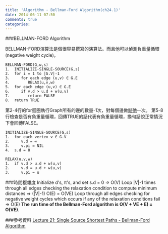 ```yaml
---
title: 'Algorithm - Bellman-Ford Algorithm(ch24.1)'
date: 2014-06-11 07:50
comments: true
categories:
---
```

###BELLMAN-FORD Algorithm

BELLMAN-FORD演算法是個很容易撰寫的演算法。而且他可以偵測負重量循環(negative weight cycle)。

```
BELLMAN-FORD(G,w,s)
1.  INITIALIZE-SINGLE-SOURCE(G,s)
2.  for i = 1 to |G.V|-1
3.     for each edge (u,v) ∈ G.E
4.        RELAX(u,v,w)
5.  for each edge (u,v) ∈ G.E
6.     if v.d > u.d + w(u,v)
7.        return FALSE
8.  return TRUE
```
第2-4行的for迴圈執行Graph所有的邊的數量-1次，對每個邊做[鬆弛](http://logdown.com/account/posts/205707-algorithm-notes-bellman-ford-algorithm/preview)一次。
第5-8行檢查是否有負重量循環，回傳TRUE的話代表有負重量循環，換句話說正常情況下會回傳FALSE。
```
INITIALIZE-SINGLE-SOURCE(G,s)
1.  for each vertex v ∈ G.V
2.     v.d = ∞
3.     v.pi = NIL
4.  s.d = 0
```
```
RELAX(u,v,w)
1.  if v.d > u.d + w(u,v)
2.     v.d = u.d + w(u,v)
3.     v.pi = u
```

###時間複雜度
Initialize d's, π's, and set s.d = 0
⇒ O(V)
Loop |V|-1 times through all edges checking the relaxation condition to compute minimum distances
⇒ (|V|-1) O(E) = O(VE)
Loop through all edges checking for negative weight cycles which occurs if any of the relaxation conditions fail
⇒ O(E)
**The run time of the Bellman-Ford algorithm is O(V + VE + E) = O(VE)**.

###參考資料
[Lecture 21: Single Source Shortest Paths - Bellman-Ford Algorithm](http://faculty.ycp.edu/~dbabcock/cs360/lectures/lecture21.html)